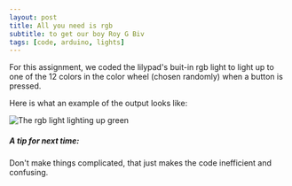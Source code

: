```yaml
---
layout: post
title: All you need is rgb
subtitle: to get our boy Roy G Biv
tags: [code, arduino, lights]
---
```


For this assignment, we coded the lilypad's buit-in rgb light to light up to one of the 12 colors in the color wheel (chosen randomly) when a button is pressed. 


Here is what an example of the output looks like:

![The rgb light lighting up green](https://www.21mdr1.github.io/img/random_colors_output.jpg)


##### A tip for next time:
Don't make things complicated, that just makes the code inefficient and confusing.


